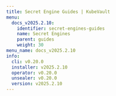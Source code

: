 ```yaml
---
title: Secret Engine Guides | KubeVault
menu:
  docs_v2025.2.10:
    identifier: secret-engines-guides
    name: Secret Engines
    parent: guides
    weight: 30
menu_name: docs_v2025.2.10
info:
  cli: v0.20.0
  installer: v2025.2.10
  operator: v0.20.0
  unsealer: v0.20.0
  version: v2025.2.10
---
```


